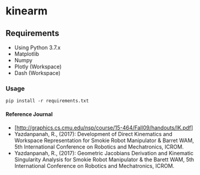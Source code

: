 # kinearm

## Requirements
- Using Python 3.7.x
- Matplotlib
- Numpy
- Plotly (Workspace)
- Dash (Workspace)


### Usage
```
pip install -r requirements.txt
```


#### Reference Journal
- [http://graphics.cs.cmu.edu/nsp/course/15-464/Fall09/handouts/IK.pdf]
- Yazdanpanah, R., (2017): Development of Direct Kinematics and Workspace Representation for Smokie Robot Manipulator & Barret WAM, 5th International Conference on Robotics and Mechatronics, ICROM.
- Yazdanpanah, R., (2017): Geometric Jacobians Derivation and Kinematic Singularity Analysis for Smokie Robot Manipulator & the Barett WAM, 5th International Conference on Robotics and Mechatronics, ICROM.
